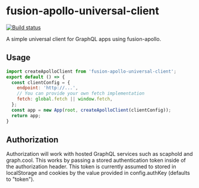 # fusion-apollo-universal-client

[![Build status](https://badge.buildkite.com/107d4baa53a894926a5da4e9552291e6e1b8133d6f665729cc.svg?branch=master)](https://buildkite.com/uberopensource/fusion-apollo-universal-client)

A simple universal client for GraphQL apps using fusion-apollo.

## Usage

```js
import createApolloClient from 'fusion-apollo-universal-client';
export default () => {
  const clientConfig = {
    endpoint: 'http://...',
    // You can provide your own fetch implementation
    fetch: global.fetch || window.fetch,
  };
  const app = new App(root, createApolloClient(clientConfig));
  return app;
}

```

## Authorization

Authorization will work with hosted GraphQL services such as scaphold and graph.cool. This works by passing a stored authentication token inside of the authorization header. This token is currently assumed to stored in localStorage and cookies by the value provided in config.authKey (defaults to "token").

